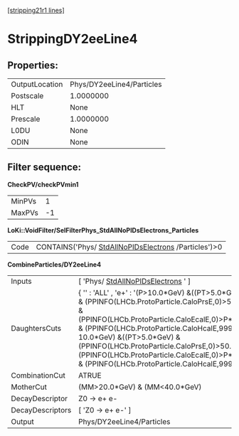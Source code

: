 [[stripping21r1 lines]](./stripping21r1-ew)

# StrippingDY2eeLine4

## Properties:

|                |                           |
|----------------|---------------------------|
| OutputLocation | Phys/DY2eeLine4/Particles |
| Postscale      | 1.0000000                 |
| HLT            | None                      |
| Prescale       | 1.0000000                 |
| L0DU           | None                      |
| ODIN           | None                      |

## Filter sequence:

**CheckPV/checkPVmin1**

|        |     |
|--------|-----|
| MinPVs | 1   |
| MaxPVs | -1  |

**LoKi::VoidFilter/SelFilterPhys_StdAllNoPIDsElectrons_Particles**

|      |                                                                                                |
|------|------------------------------------------------------------------------------------------------|
| Code | CONTAINS('Phys/ [StdAllNoPIDsElectrons](./stripping21r1-stdallnopidselectrons) /Particles')\>0 |

**CombineParticles/DY2eeLine4**

|                  |                                                                                                                                                                                                                                                                                                                                                                                      |
|------------------|--------------------------------------------------------------------------------------------------------------------------------------------------------------------------------------------------------------------------------------------------------------------------------------------------------------------------------------------------------------------------------------|
| Inputs           | [ 'Phys/ [StdAllNoPIDsElectrons](./stripping21r1-stdallnopidselectrons) ' ]                                                                                                                                                                                                                                                                                                        |
| DaughtersCuts    | { '' : 'ALL' , 'e+' : '(P\>10.0\*GeV) &((PT\>5.0\*GeV) & (PPINFO(LHCb.ProtoParticle.CaloPrsE,0)\>50.0) & (PPINFO(LHCb.ProtoParticle.CaloEcalE,0)\>P\*0.1) & (PPINFO(LHCb.ProtoParticle.CaloHcalE,99999) 10.0\*GeV) &((PT\>5.0\*GeV) & (PPINFO(LHCb.ProtoParticle.CaloPrsE,0)\>50.0) & (PPINFO(LHCb.ProtoParticle.CaloEcalE,0)\>P\*0.1) & (PPINFO(LHCb.ProtoParticle.CaloHcalE,99999) |
| CombinationCut   | ATRUE                                                                                                                                                                                                                                                                                                                                                                                |
| MotherCut        | (MM\>20.0\*GeV) & (MM\<40.0\*GeV)                                                                                                                                                                                                                                                                                                                                                    |
| DecayDescriptor  | Z0 -\> e+ e-                                                                                                                                                                                                                                                                                                                                                                         |
| DecayDescriptors | [ 'Z0 -\> e+ e-' ]                                                                                                                                                                                                                                                                                                                                                                 |
| Output           | Phys/DY2eeLine4/Particles                                                                                                                                                                                                                                                                                                                                                            |
